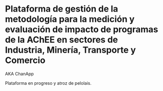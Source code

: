 Plataforma de gestión de la metodología para la medición y evaluación de impacto de programas de la AChEE en sectores de Industria, Minería, Transporte y Comercio
========================
AKA ChanApp

Plataforma en progreso y atroz de pelolais.

